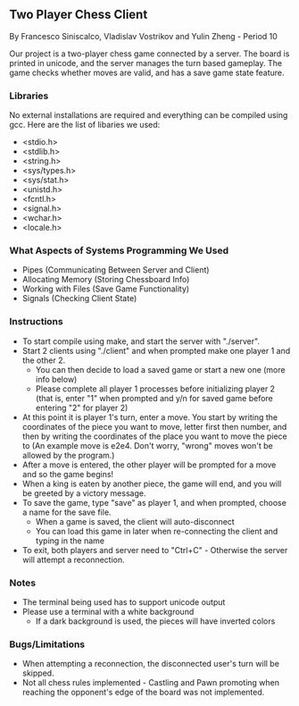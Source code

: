 ## Two Player Chess Client
By Francesco Siniscalco, Vladislav Vostrikov and Yulin Zheng - Period 10

Our project is a two-player chess game connected by a server. The board is printed in unicode, and the server manages the turn based gameplay. The game checks whether moves are valid, and has a save game state feature.

### Libraries
No external installations are required and everything can be compiled using gcc.
Here are the list of libaries we used:

- <stdio.h>
- <stdlib.h>
- <string.h>
- <sys/types.h>
- <sys/stat.h>
- <unistd.h>
- <fcntl.h>
- <signal.h>
- <wchar.h>
- <locale.h>

### What Aspects of Systems Programming We Used
- Pipes (Communicating Between Server and Client)
- Allocating Memory (Storing Chessboard Info)
- Working with Files (Save Game Functionality)
- Signals (Checking Client State)

### Instructions
- To start compile using make, and start the server with "./server".
- Start 2 clients using "./client" and when prompted make one player 1 and the other 2.
    - You can then decide to load a saved game or start a new one (more info below)
    - Please complete all player 1 processes before initializing player 2 (that is, enter "1" when prompted and y/n for saved game before entering "2" for player 2)
- At this point it is player 1's turn, enter a move. You start by writing the coordinates of the piece you want to move, letter first then number, and then by writing the coordinates of the place you want to move the piece to (An example move is e2e4. Don't worry, "wrong" moves won't be allowed by the program.)
- After a move is entered, the other player will be prompted for a move and so the game begins!
- When a king is eaten by another piece, the game will end, and you will be greeted by a victory message.
- To save the game, type "save" as player 1, and when prompted, choose a name for the save file.
    - When a game is saved, the client will auto-disconnect
    - You can load this game in later when re-connecting the client and typing in the name 
- To exit, both players and server need to "Ctrl+C" - Otherwise the server will attempt a reconnection.

### Notes
- The terminal being used has to support unicode output
- Please use a terminal with a white background 
    - If a dark background is used, the pieces will have inverted colors

### Bugs/Limitations
- When attempting a reconnection, the disconnected user's turn will be skipped.
- Not all chess rules implemented - Castling and Pawn promoting when reaching the opponent's edge of the board was not implemented.
